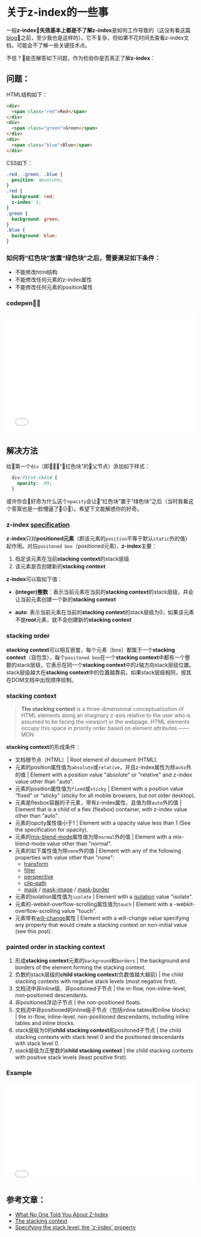 # 关于z-index的一些事
一般**z-index**失效基本上都是不了解**z-index**是如何工作导致的（这没有看这篇[blog](https://philipwalton.com/articles/what-no-one-told-you-about-z-index/)之前，至少我也是这样的）。它不复杂，但如果不花时间去查看z-index文档，可能会不了解一些关键技术点。

不信？能否解答如下问题，作为检验你是否真正了解**z-index**：

## 问题：

HTML结构如下：

```HTML
<div>
  <span class="red">Red</span>
</div>
<div>
  <span class="green">Green</span>
</div>
<div>
  <span class="blue">Blue</span>
</div>
```
CSS如下：

```css
.red, .green, .blue {
  position: absolute;
}
.red {
  background: red;
  z-index: 1;
}
.green {
  background: green;
}
.blue {
  background: blue;
}
```

### 如何将“红色块”放置“绿色块”之后，需要满足如下条件：

- 不能修改html结构
- 不能修改任何元素的z-index属性
- 不能修改任何元素的position属性

### codepen：
<iframe height='320' scrolling='no' title='JyNRxj' src='//codepen.io/zhansingsong/embed/JyNRxj/?height=330&theme-id=dark&default-tab=css,result&embed-version=2' frameborder='no' allowtransparency='true' allowfullscreen='true' style='width: 100%;'>See the Pen <a href='https://codepen.io/zhansingsong/pen/JyNRxj/'>JyNRxj</a> by zhansingsong (<a href='https://codepen.io/zhansingsong'>@zhansingsong</a>) on <a href='https://codepen.io'>CodePen</a>.
</iframe>

## 解决方法

给第一个`div`（即“红色块”的父节点）添加如下样式：

```css
  div:first-child {
    opacity: .99;
  }
```

或许你会好奇为什么这个`opacity`会让“红色块”置于“绿色块”之后（当时我看这个答案也是一脸懵逼了😑）。希望下文能解惑你的好奇。

### z-index [specification](https://www.w3.org/TR/CSS2/visuren.html#propdef-z-index)
**z-index**只对**positioned元素**（即该元素的`position`不等于默认`static`外的值）起作用。对应`positoned box`（positioned元素)，**z-index**主要：
1. 指定该元素在当前**stacking context**的stack层级
2. 该元素是否创建新的**stacking context**

**z-index**可以取如下值：

- **(integer)整数**：表示当前元素在当前的**stacking context**的stack层级，并会让当前元素创建一个新的**stacking context**

- **auto**: 表示当前元素在当前的**stacking context**的stack层级为0，如果该元素不是**root**元素，就不会创建新的**stacking context**


### stacking order
**stacking context**可以相互嵌套，每个元素（box）都属于一个**stacking context**（自包含），每个`positoned box`在一个**stacking context**中都有一个整数的stack层级，它表示在同一个**stacking context**中的z轴方向stack层级位置。stack层级越大在**stacking context**中的位置越靠前。如果stack层级相同，按其在DOM文档中出现顺序绘制。

### stacking context
>**The stacking context** is a three-dimensional conceptualization of HTML elements along an imaginary z-axis relative to the user who is assumed to be facing the viewport or the webpage. HTML elements occupy this space in priority order based on element attributes.——MDN



**stacking context**的形成条件：

* 文档根节点（HTML）| Root element of document (HTML).
* 元素的position属性值为`absolute`或`relative`，并且z-index属性为除`auto`外的值 | Element with a position value "absolute" or "relative" and z-index value other than "auto".
* 元素的position属性值为`fixed`或`sticky` | Element with a position value "fixed" or "sticky" (sticky for all mobile browsers, but not older desktop).
* 元素是flexbox容器的子元素，带有z-index属性，且值为除`auto`外的值 | Element that is a child of a flex (flexbox) container, with z-index value other than "auto".
* 元素的opcity属性值小于1 | Element with a opacity value less than 1 (See the specification for opacity).
* 元素的[mix-blend-mode](https://developer.mozilla.org/en-US/docs/Web/CSS/mix-blend-mode)属性值为除`normal`外的值 | Element with a mix-blend-mode value other than "normal".
* 元素的如下属性值为除`none`外的值 | Element with any of the following properties with value other than "none":
    * [transform](https://developer.mozilla.org/en-US/docs/Web/CSS/transform)
    * [filter](https://developer.mozilla.org/en-US/docs/Web/CSS/filter)
    * [perspective](https://developer.mozilla.org/en-US/docs/Web/CSS/perspective)
    * [clip-path](https://developer.mozilla.org/en-US/docs/Web/CSS/clip-path)
    * [mask](https://developer.mozilla.org/en-US/docs/Web/CSS/mask) / [mask-image](https://developer.mozilla.org/en-US/docs/Web/CSS/mask-image) / [mask-border](https://developer.mozilla.org/en-US/docs/Web/CSS/mask-border)
* 元素的isolation属性值为`isolate` | Element with a [isolation](https://developer.mozilla.org/en-US/docs/Web/CSS/isolation) value "isolate".
* 元素的-webkit-overflow-scrolling属性值为`touch` | Element with a -webkit-overflow-scrolling value "touch".
* 元素带有[will-change](https://developer.mozilla.org/en-US/docs/Web/CSS/will-change)属性 | Element with a will-change value specifying any property that would create a stacking context on non-initial value (see this post).

### painted order in stacking context

1. 形成**stacking context**元素的`background`和`borders` | the background and borders of the element forming the stacking context.
2. 负数的stack层级的**child stacking context**(负数值越大越前) | the child stacking contexts with negative stack levels (most negative first).
3. 文档流中非inline级、非positioned子节点 | the in-flow, non-inline-level, non-positioned descendants.
4. 非positioned浮动子节点 | the non-positioned floats.
5. 文档流中非positioned的inline级子节点（包括inline tables和inline blocks） | the in-flow, inline-level, non-positioned descendants, including inline tables and inline blocks.
6. stack层级为0的**child stacking context**和positoned子节点 | the child stacking contexts with stack level 0 and the positioned descendants with stack level 0.
7. stack层级为正整数的**child stacking context** | the child stacking contexts with positive stack levels (least positive first).
### Example
<iframe height='265' scrolling='no' title='stackLevel' src='//codepen.io/zhansingsong/embed/WEMrNK/?height=265&theme-id=dark&default-tab=css,result&embed-version=2' frameborder='no' allowtransparency='true' allowfullscreen='true' style='width: 100%;'>See the Pen <a href='https://codepen.io/zhansingsong/pen/WEMrNK/'>stackLevel</a> by zhansingsong (<a href='https://codepen.io/zhansingsong'>@zhansingsong</a>) on <a href='https://codepen.io'>CodePen</a>.
</iframe>

## 参考文章：
- [What No One Told You About Z-Index](https://philipwalton.com/articles/what-no-one-told-you-about-z-index/)
- [The stacking context](https://developer.mozilla.org/en-US/docs/Web/CSS/CSS_Positioning/Understanding_z_index/The_stacking_context)
- [Specifying the stack level: the 'z-index' property](https://www.w3.org/TR/CSS2/visuren.html#propdef-z-index)


   
